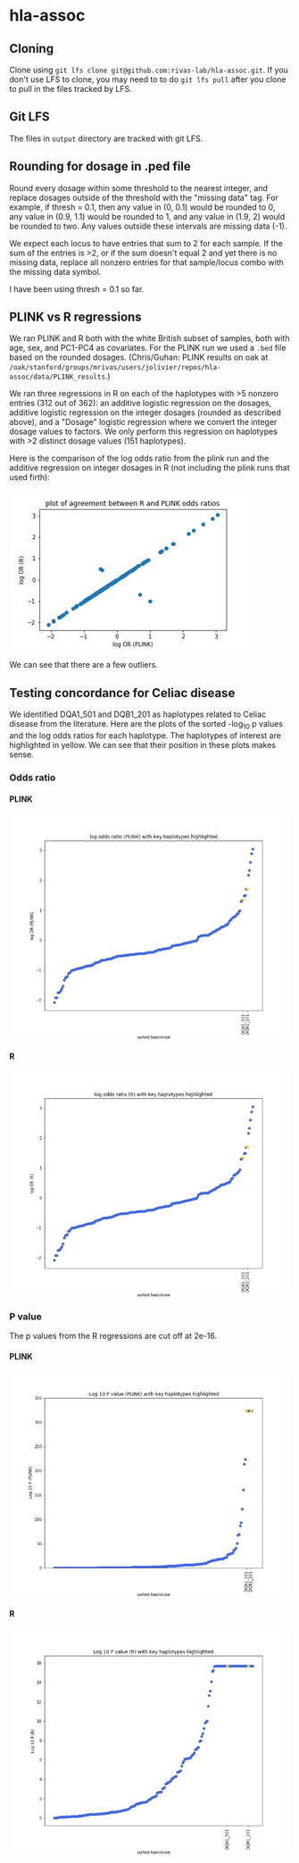 # hla-assoc

## Cloning

Clone using `git lfs clone git@github.com:rivas-lab/hla-assoc.git`.
If you don't use LFS to clone, you may need to to do `git lfs pull` after you
clone to pull in the files tracked by LFS.

## Git LFS

The files in `output` directory are tracked with git LFS.

## Rounding for dosage in .ped file

Round every dosage within some threshold to the nearest integer, and replace
dosages outside of the threshold with the "missing data" tag. For example, if
thresh = 0.1, then any value in (0, 0.1) would be rounded to 0, any value in
(0.9, 1.1) would be rounded to 1, and any value in (1.9, 2) would be rounded to 
two. Any values outside these intervals are missing data (-1).

We expect each locus to have entries that sum to 2 for each sample. If the
sum of the entries is >2, or if the sum doesn't equal 2 and yet there is no
missing data, replace all nonzero entries for that sample/locus combo with the
missing data symbol.

I have been using thresh = 0.1 so far.

## PLINK vs R regressions

We ran PLINK and R both with the white British subset of samples, both with 
age, sex, and PC1-PC4 as covariates. For the PLINK run we used a `.bed` file
based on the rounded dosages. (Chris/Guhan: PLINK results on oak at `/oak/stanford/groups/mrivas/users/jolivier/repos/hla-assoc/data/PLINK_results`.)

We ran three regressions in R on each of the haplotypes with >5 nonzero entries
(312 out of 362): an additive logistic regression on the dosages,
additive logistic regression on the integer dosages (rounded as described
above), and a "Dosage" logistic regression where we convert the integer dosage
values to factors. We only perform this regression on haplotypes with >2
distinct dosage values (151 haplotypes).

Here is the comparison of the log odds ratio from the plink run and the
additive regression on integer dosages in R (not including the plink runs that
used firth):

![alt text](https://github.com/rivas-lab/hla-assoc/blob/master/plots/out_dosage_add_plot.png)

We can see that there are a few outliers.

## Testing concordance for Celiac disease

We identified DQA1\_501 and DQB1\_201 as haplotypes related to Celiac disease
from the literature. Here are the plots of the sorted -log<sub>10</sub> p
values and the log odds ratios for each haplotype. The haplotypes of interest
are highlighted in yellow. We can see that their position in these plots makes
sense.

### Odds ratio

#### PLINK

![alt text](https://github.com/rivas-lab/hla-assoc/blob/master/plots/OR_PLINK_plot.png)

#### R

![alt text](https://github.com/rivas-lab/hla-assoc/blob/master/plots/OR_R_plot.png)


### P value

The p values from the R regressions are cut off at 2e-16.

#### PLINK

![alt text](https://github.com/rivas-lab/hla-assoc/blob/master/plots/log10_pval_PLINK_plot.png)

#### R
![alt text](https://github.com/rivas-lab/hla-assoc/blob/master/plots/log10_pval_R_plot.png)

